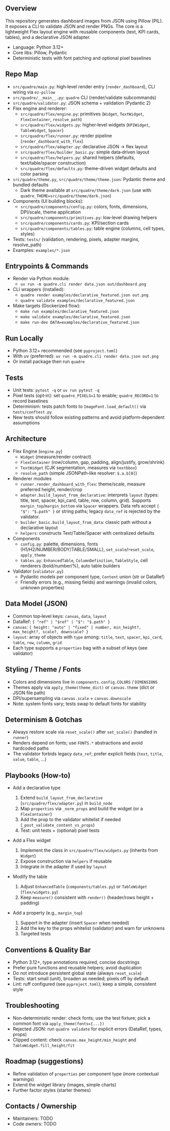 ## Overview

This repository generates dashboard images from JSON using Pillow (PIL). It exposes a CLI to validate JSON and render PNGs. The core is a lightweight Flex layout engine with reusable components (text, KPI cards, tables), and a declarative JSON adapter.

- Language: Python 3.12+
- Core libs: Pillow, Pydantic
- Deterministic tests with font patching and optional pixel baselines

## Repo Map

- `src/quadre/main.py`: high‑level render entry (`render_dashboard`), CLI wiring via `ez-pillow`
- `src/quadre/__main__.py`: `quadre` CLI (render/validate subcommands)
- `src/quadre/validator.py`: JSON schema + validation (Pydantic 2)
- Flex engine and renderer:
  - `src/quadre/flex/engine.py`: primitives (`Widget`, `TextWidget`, `FlexContainer`, `resolve_path`)
  - `src/quadre/flex/widgets.py`: higher‑level widgets (`KPIWidget`, `TableWidget`, `Spacer`)
  - `src/quadre/flex/runner.py`: render pipeline (`render_dashboard_with_flex`)
  - `src/quadre/flex/adapter.py`: declarative JSON → flex layout
  - `src/quadre/flex/builder_basic.py`: simple data‑driven layout
  - `src/quadre/flex/helpers.py`: shared helpers (defaults, text/table/spacer construction)
  - `src/quadre/flex/defaults.py`: theme-driven widget defaults and color parsing
- `src/quadre/theme.py`, `src/quadre/theme/theme.json`: Pydantic theme and bundled defaults
  - Dark theme available at `src/quadre/theme/dark.json` (use with `quadre_THEME=src/quadre/theme/dark.json`)
- Components (UI building blocks):
  - `src/quadre/components/config.py`: colors, fonts, dimensions, DPI/scale, theme application
  - `src/quadre/components/primitives.py`: low‑level drawing helpers
  - `src/quadre/components/cards.py`: KPI/section cards
  - `src/quadre/components/tables.py`: table engine (columns, cell types, styles)
- Tests: `tests/` (validation, rendering, pixels, adapter margins, resolve_path)
- Examples: `examples/*.json`

## Entrypoints & Commands

- Render via Python module:
  - `uv run -m quadre.cli render data.json out/dashboard.png`
- CLI wrappers (installed):
  - `quadre render examples/declarative_featured.json out.png`
  - `quadre validate examples/declarative_featured.json`
- Make targets (Dockerized flow):
  - `make run examples/declarative_featured.json`
  - `make validate examples/declarative_featured.json`
  - `make run-dev DATA=examples/declarative_featured.json`

## Run Locally

- Python 3.12+ recommended (see `pyproject.toml`)
- With uv (preferred): `uv run -m quadre.cli render data.json out.png`
- Or install package then run `quadre`

## Tests

- Unit tests: `pytest -q` or `uv run pytest -q`
- Pixel tests (opt‑in): set `quadre_PIXELS=1` to enable; `quadre_RECORD=1` to record baselines
- Determinism: tests patch fonts to `ImageFont.load_default()` via `tests/conftest.py`
- New tests should follow existing patterns and avoid platform‑dependent assumptions

## Architecture

- Flex Engine (`engine.py`)
  - `Widget` (measure/render contract)
  - `FlexContainer` (row/column, gap, padding, align/justify, grow/shrink)
  - `TextWidget` (CJK segmentation, measures via `textbbox`)
  - `resolve_path` (simple JSONPath‑like resolver: `$.a.b[0]`)
- Renderer modules
  - `runner.render_dashboard_with_flex`: theme/scale, measure preferred height, render/crop
  - `adapter.build_layout_from_declarative`: interprets `layout` (types: title, text, spacer, kpi_card, table, row, column, grid). Supports `margin_top`/`margin_bottom` via `Spacer` wrappers. Data refs accept `{ "$": "$.path" }` or string paths; legacy `data_ref` is rejected by the validator.
  - `builder_basic.build_layout_from_data`: classic path without a declarative layout
  - `helpers`: constructs Text/Table/Spacer with centralized defaults
- Components
  - `config.py`: palette, dimensions, fonts (H1/H2/NUMBER/BODY/TABLE/SMALL), `set_scale`/`reset_scale`, `apply_theme`
  - `tables.py`: `EnhancedTable`, `ColumnDefinition`, `TableStyle`, cell renderers (bold/number/%), auto table builders
- Validator (`validator.py`)
  - Pydantic models per component type, `Content` union (str or DataRef)
  - Friendly errors (e.g., missing fields) and warnings (invalid colors, unknown properties)

## Data Model (JSON)

- Common top‑level keys: `canvas`, `data`, `layout`
- DataRef: `{ "ref" | "$ref" | "$": "$.path" }`
- `canvas`: `{ height: "auto" | "fixed" | number, min_height?, max_height?, scale?, downscale? }`
- `layout`: array of objects with `type` among: `title`, `text`, `spacer`, `kpi_card`, `table`, `row`, `column`, `grid`
- Each type supports a `properties` bag with a subset of keys (see validator)

## Styling / Theme / Fonts

- Colors and dimensions live in `components.config.COLORS` / `DIMENSIONS`
- Themes apply via `apply_theme(theme_dict)` or `canvas.theme` (dict or JSON file path)
- DPI/supersampling via `canvas.scale` + `canvas.downscale`
- Note: system fonts vary; tests swap to default fonts for stability

## Determinism & Gotchas

- Always restore scale via `reset_scale()` after `set_scale()` (handled in `runner`)
- Renders depend on fonts; use `FONTS.*` abstractions and avoid hardcoded paths
- The validator forbids legacy `data_ref`; prefer explicit fields (`text`, `title`, `value`, `table`, …)

## Playbooks (How‑to)

- Add a declarative type
  1) Extend `build_layout_from_declarative` (`src/quadre/flex/adapter.py`) in `build_node`
  2) Map `properties` via `_norm_props` and build the widget (or a `FlexContainer`)
  3) Add the prop to the validator whitelist if needed (`_post_validate_content_vs_props`)
  4) Test: unit tests + (optional) pixel tests

- Add a Flex widget
  1) Implement the class in `src/quadre/flex/widgets.py` (inherits from `Widget`)
  2) Expose construction via `helpers` if reusable
  3) Integrate in the adapter if used by `layout`

- Modify the table
  1) Adjust `EnhancedTable` (`components/tables.py`) or `TableWidget` (`flex/widgets.py`)
  2) Keep `measure()` consistent with `render()` (header/rows height + padding)

- Add a property (e.g., `margin_top`)
  1) Support in the adapter (insert `Spacer` when needed)
  2) Add the key to the props whitelist (validator) and warn for unknowns
  3) Targeted tests

## Conventions & Quality Bar

- Python 3.12+, type annotations required, concise docstrings
- Prefer pure functions and reusable helpers; avoid duplication
- Do not introduce persistent global state (always `reset_scale`)
- Tests: start small (unit), broaden as needed; pixels off by default
- Lint: ruff configured (see `pyproject.toml`); keep a simple, consistent style

## Troubleshooting

- Non‑deterministic render: check fonts; use the test fixture; pick a common font via `apply_theme(fonts={...})`
- Rejected JSON: run `quadre validate` for explicit errors (DataRef, types, props)
- Clipped content: check `canvas.max_height/min_height` and `TableWidget.fill_height/fit`

## Roadmap (suggestions)

- Refine validation of `properties` per component type (more contextual warnings)
- Extend the widget library (images, simple charts)
- Further factor styles (starter themes)

## Contacts / Ownership

- Maintainers: TODO
- Code owners: TODO
